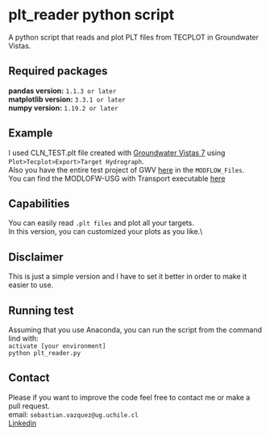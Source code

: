 # plt_reader python script
A python script that reads and plot PLT files from TECPLOT in Groundwater Vistas.
## Required packages
**pandas version:** `1.1.3 or later`\
**matplotlib version:** `3.3.1 or later`\
**numpy version:** `1.19.2 or later`
## Example
I used CLN_TEST.plt file created with [Groundwater Vistas 7](http://www.groundwatermodels.com/) using `Plot>Tecplot>Export>Target Hydrograph`.\
Also you have the entire test project of GWV [here](https://github.com/SebaVGit/mfusg_cln_bin_reader) in the `MODFLOW_Files`.\
You can find the MODLOFW-USG with Transport executable [here](https://www.gsi-net.com/en/software/free-software/modflow-usg.html)
## Capabilities
You can easily read `.plt files` and plot all your targets.\
In this version, you can customized your plots as you like.\
## Disclaimer
This is just a simple version and I have to set it better in order to make it easier to use.
## Running test
Assuming that you use Anaconda, you can run the script from the command lind with:\
`activate [your environment]`\
`python plt_reader.py`
## Contact
Please if you want to improve the code feel free to contact me or make a pull request.\
email: `sebastian.vazquez@ug.uchile.cl`\
[Linkedin](https://www.linkedin.com/in/sebasti%C3%A1n-v%C3%A1zquez-gasty-952121181/)
